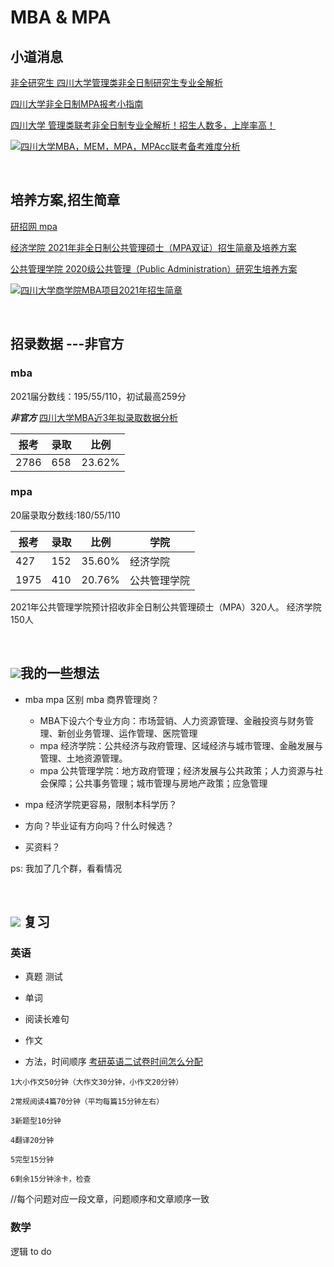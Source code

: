 

# MBA & MPA


## 小道消息


[非全研究生 四川大学管理类非全日制研究生专业全解析](https://zhuanlan.zhihu.com/p/124234771)



[四川大学非全日制MPA报考小指南](https://zhuanlan.zhihu.com/p/87722484)



[四川大学 管理类联考非全日制专业全解析！招生人数多，上岸率高！](https://zhuanlan.zhihu.com/p/391305973)



[![](https://img.shields.io/badge/-NEW-red.svg)]({})[四川大学MBA，MEM，MPA，MPAcc联考备考难度分析](https://zhuanlan.zhihu.com/p/105677607)



&nbsp;
&nbsp;


## 培养方案,招生简章

[研招网 mpa](https://yz.chsi.com.cn/zsml/querySchAction.do?ssdm=51&dwmc=%E5%9B%9B%E5%B7%9D%E5%A4%A7%E5%AD%A6&mldm=&mlmc=&yjxkdm=1252&xxfs=2&zymc=)



[经济学院 2021年非全日制公共管理硕士（MPA双证）招生简章及培养方案](https://sesu.scu.edu.cn/info/1230/7625.htm)



[公共管理学院 2020级公共管理（Public Administration）研究生培养方案](https://ggglxy.scu.edu.cn/info/1102/2869.htm)


[![](https://img.shields.io/badge/-NEW-red.svg)]({})[四川大学商学院MBA项目2021年招生简章](http://mba.scu.edu.cn/article/detail/id/7263.html)









&nbsp;
&nbsp;


## 招录数据     ---非官方

### mba

2021届分数线：195/55/110，初试最高259分

***非官方*** [四川大学MBA近3年拟录取数据分析](https://zhuanlan.zhihu.com/p/108450139)

| 报考         | 录取        | 比例  |
| ----------- | ----------- | ----------- |
| 2786        | 658         |  23.62%|





### mpa

20届录取分数线:180/55/110

| 报考         | 录取        | 比例         |   学院|
| ----------- | ----------- | ----------- | ----------- |  
| 427         | 152         |  35.60%|  经济学院|
| 1975        | 410        |  20.76% |  公共管理学院|


2021年公共管理学院预计招收非全日制公共管理硕士（MPA）320人。
      经济学院                               150人












&nbsp;
&nbsp;
## [![](https://img.shields.io/badge/-NEW-red.svg)]({})我的一些想法

- mba mpa 区别  mba 商界管理岗？
    - MBA下设六个专业方向：市场营销、人力资源管理、金融投资与财务管理、新创业务管理、运作管理、医院管理
    - mpa 经济学院：公共经济与政府管理、区域经济与城市管理、金融发展与管理、土地资源管理。
    - mpa 公共管理学院：地方政府管理；经济发展与公共政策；人力资源与社会保障；公共事务管理；城市管理与房地产政策；应急管理

- mpa 经济学院更容易，限制本科学历？


- 方向？毕业证有方向吗？什么时候选？


- 买资料？

ps: 我加了几个群，看看情况






&nbsp;
&nbsp;
## [![](https://img.shields.io/badge/-NEW-red.svg)]({}) 复习

### 英语
- 真题 测试

- 单词

- 阅读长难句

- 作文

- 方法，时间顺序 [考研英语二试卷时间怎么分配](https://www.zhihu.com/question/51006347/answer/1162516361)

```
1大小作文50分钟（大作文30分钟，小作文20分钟）

2常规阅读4篇70分钟（平均每篇15分钟左右）

3新题型10分钟

4翻译20分钟

5完型15分钟

6剩余15分钟涂卡，检查
```


//每个问题对应一段文章，问题顺序和文章顺序一致


### 数学
逻辑
to do 
